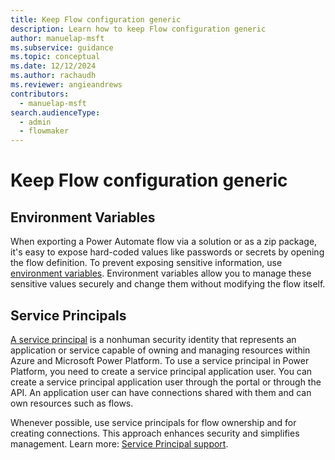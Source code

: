 ```yaml
---
title: Keep Flow configuration generic
description: Learn how to keep Flow configuration generic
author: manuelap-msft
ms.subservice: guidance
ms.topic: conceptual
ms.date: 12/12/2024
ms.author: rachaudh
ms.reviewer: angieandrews
contributors: 
  - manuelap-msft
search.audienceType: 
  - admin
  - flowmaker
---
```


# Keep Flow configuration generic

## Environment Variables

When exporting a Power Automate flow via a solution or as a zip package, it's easy to expose hard-coded values like passwords or secrets by opening the flow definition. To prevent exposing sensitive information, use [environment variables](/power-apps/maker/data-platform/environmentvariables-power-automate). Environment variables allow you to manage these sensitive values securely and change them without modifying the flow itself.

## Service Principals

[A service principal](/entra/identity-platform/app-objects-and-service-principals) is a nonhuman security identity that represents an application or service capable of owning and managing resources within Azure and Microsoft Power Platform. To use a service principal in Power Platform, you need to create a service principal application user. You can create a service principal application user through the portal or through the API. An application user can have connections shared with them and can own resources such as flows.

Whenever possible, use service principals for flow ownership and for creating connections. This approach enhances security and simplifies management. Learn more: [Service Principal support](/power-automate/service-principal-support).